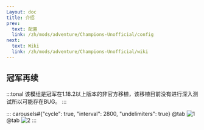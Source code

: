 ```yaml
---
Layout: doc
title: 介绍
prev:
  text: 配置
  link: /zh/mods/adventure/Champions-Unofficial/config
next:
  text: Wiki
  link: /zh/mods/adventure/Champions-Unofficial/wiki
---
```


## 冠军再续

:::tonal
该模组是冠军在1.18.2以上版本的非官方移植，该移植目前没有进行深入测试所以可能存在BUG。
:::

::: carousels#{"cycle": true, "interval": 2800, "undelimiters": true}
@tab
![1](https://docs.mihono.cn/mods/adventure/champions-unofficial/1.png)
@tab
![2](https://docs.mihono.cn/mods/adventure/champions-unofficial/2.png)
:::